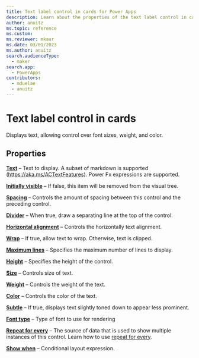 ```yaml
---
title: Text label control in cards for Power Apps
description: Learn about the properties of the text label control in cards for Power Apps.
author: anuitz
ms.topic: reference
ms.custom: 
ms.reviewer: mkaur
ms.date: 03/01/2023
ms.author: anuitz
search.audienceType:
  - maker
search.app:
  - PowerApps
contributors:
  - mduelae
  - anuitz
---
```


# Text label control in cards

Displays text, allowing control over font sizes, weight, and color.

## Properties

**[Text](control-reference.md#t)** – Text to display. A subset of markdown is supported (https://aka.ms/ACTextFeatures). Power Fx expressions are supported. 

**[Initially visible](control-reference.md#i)** – If false, this item will be removed from the visual tree.

**[Spacing](control-reference.md#s)** – Controls the amount of spacing between this control and the preceding control.

**[Divider](control-reference.md#d)** – When true, draw a separating line at the top of the control.

**[Horizontal alignment](control-reference.md#h)** – Controls the horizontally text alignment.

**[Wrap](control-reference.md#w)** – If true, allow text to wrap. Otherwise, text is clipped.

**[Maximum lines](control-reference.md#m)** – Specifies the maximum number of lines to display.

**[Height](control-reference.md#h)** –  Specifies the height of the control.

**[Size](control-reference.md#s)** – Controls size of text.

**[Weight](control-reference.md#w)** – Controls the weight of the text.

**[Color](control-reference.md#c)** – Controls the color of the text.

**[Subtle](control-reference.md#s)** – If true, displays text slightly toned down to appear less prominent.

**[Font type](control-reference.md#f)** – Type of font to use for rendering

**[Repeat for every](control-reference.md#r)** – The source of data that is used to show multiple instances of this control. Learn how to use [repeat for every](control-reference.md#r).

**[Show when](control-reference.md#s)** – Conditional layout expression.
